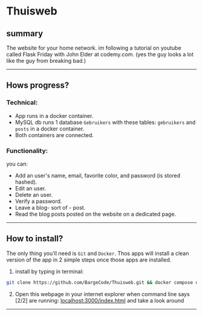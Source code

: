 # Thuisweb

## summary

The website for your home network. im following a tutorial on youtube called Flask Friday with John Elder at 
codemy.com. (yes the guy looks a lot like the guy from breaking bad.)  

---

## Hows progress?

### Technical:

- App runs in a docker container.
- MySQL db runs 1 database `Gebruikers` with these tables: `gebruikers` and `posts` in a docker container.
- Both containers are connected.

### Functionality:

you can: 

- Add an user's name, email, favorite color, and password (is stored hashed).
- Edit an user.
- Delete an user.
- Verify a password.
- Leave a blog- sort of - post.
- Read the blog posts posted on the website on a dedicated page.

---

## How to install?
The only thing you'll need is `Git` and `Docker`. Thos apps will install a clean version of the app in 2 simple steps once those apps are installed.

1. install by typing in terminal:
```bash
git clone https://github.com/BargeCode/Thuisweb.git && docker compose up -d
```

2. Open this webpage in your internet explorer when command line says [2/2] are running:
[localhost:3000/index.html](localhost:3000/index.html) and take a look around


---

